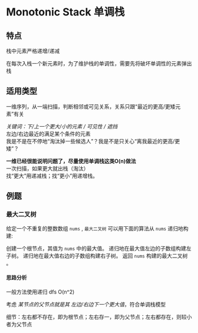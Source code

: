 # Monotonic Stack 单调栈
## 特点
栈中元素严格递增/递减  

在每次入栈一个新元素时，为了维护栈的单调性，需要先将破坏单调性的元素弹出栈​​
## 适用类型
一维序列，从一端扫描，判断相邻或可见关系，关系只跟“最近的更高/更矮元素”有关

*关键词：下/上一个更大/小的元素 / 可见性 / 遮挡*  
左边/右边最近的满足某个条件的元素  
我是不是在不停地“淘汰掉一些候选人”？我是不是只关心“离我最近的更高/更矮”？

**一维已经很能说明问题了，尽量使用单调栈这类O(n)做法**  
一次扫描，如果更大就出栈（淘汰）  
找“更大”用​​递减栈​​；找“更小”用​​递增栈​​。

## 例题
### 最大二叉树
给定一个不重复的整数数组 `nums` , `最大二叉树` 可以用下面的算法从 `nums` 递归地构建:

创建一个根节点，其值为 `nums` 中的最大值。
递归地在最大值左边的子数组构建左子树。
递归地在最大值右边的子数组构建右子树。
返回 `nums` 构建的最大二叉树 。

#### 思路分析
一般方法使用递归 dfs O(n^2)

考虑 *某节点的父节点就是其 左边/右边下一个更大值*，符合单调栈模型

细节：左右都不存在，即为根节点；左右存一，即为父节点；左右都存在，则较小者为父节点


